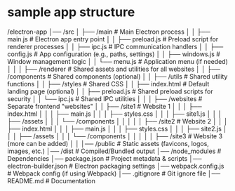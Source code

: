# sample app structure

/electron-app
│── /src
│   ├── /main           # Main Electron process
│   │   ├── main.js     # Electron app entry point
│   │   ├── preload.js  # Preload script for renderer processes
│   │   ├── ipc.js      # IPC communication handlers
│   │   ├── config.js   # App configuration (e.g., paths, settings)
│   │   ├── windows.js  # Window management logic
│   │   └── menu.js     # Application menu (if needed)
│   │
│   ├── /renderer       # Shared assets and utilities for all websites
│   │   ├── /components # Shared components (optional)
│   │   ├── /utils      # Shared utility functions
│   │   ├── /styles     # Shared CSS
│   │   ├── index.html  # Default landing page (optional)
│   │   ├── preload.js  # Shared preload scripts for security
│   │   └── ipc.js      # Shared IPC utilities
│   │
│   ├── /websites       # Separate frontend "websites"
│   │   ├── /site1      # Website 1
│   │   │   ├── index.html
│   │   │   ├── main.js
│   │   │   ├── styles.css
│   │   │   ├── site1.js
│   │   │   ├── /assets
│   │   │   └── /components
│   │   │
│   │   ├── /site2      # Website 2
│   │   │   ├── index.html
│   │   │   ├── main.js
│   │   │   ├── styles.css
│   │   │   ├── site2.js
│   │   │   ├── /assets
│   │   │   └── /components
│   │   │
│   │   ├── /site3      # Website 3 (more can be added)
│   │
│── /public             # Static assets (favicons, logos, images, etc.)
│── /dist               # Compiled/Bundled output
│── /node_modules       # Dependencies
│── package.json        # Project metadata & scripts
│── electron-builder.json # Electron packaging settings
│── webpack.config.js   # Webpack config (if using Webpack)
│── .gitignore          # Git ignore file
│── README.md           # Documentation
